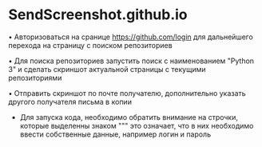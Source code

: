 # SendScreenshot.github.io

•	Авторизоваться на сранице https://github.com/login для дальнейшего перехода на страницу с поиском репозиториев

•	Для поиска репозиториев запустить поиск с наименованием "Python 3" и сделать скриншот актуальной страницы с текущими репозиториями

•	Отправить скриншот по почте получателю, дополнительно указать другого получателя письма в копии

* Для запуска кода, необходимо обратить внимание на строчки, которые выделенны знаком """ это означает, что в них необходимо ввести собственные данные, например логин и пароль
